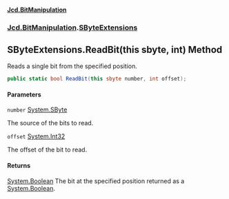 #### [Jcd.BitManipulation](index 'index')

### [Jcd.BitManipulation](Jcd.BitManipulation 'Jcd.BitManipulation').[SByteExtensions](Jcd.BitManipulation.SByteExtensions 'Jcd.BitManipulation.SByteExtensions')

## SByteExtensions.ReadBit(this sbyte, int) Method

Reads a single bit from the specified position.

```csharp
public static bool ReadBit(this sbyte number, int offset);
```

#### Parameters

<a name='Jcd.BitManipulation.SByteExtensions.ReadBit(thissbyte,int).number'></a>

`number` [System.SByte](https://docs.microsoft.com/en-us/dotnet/api/System.SByte 'System.SByte')

The source of the bits to read.

<a name='Jcd.BitManipulation.SByteExtensions.ReadBit(thissbyte,int).offset'></a>

`offset` [System.Int32](https://docs.microsoft.com/en-us/dotnet/api/System.Int32 'System.Int32')

The offset of the bit to read.

#### Returns

[System.Boolean](https://docs.microsoft.com/en-us/dotnet/api/System.Boolean 'System.Boolean')
The bit at the specified position returned as a [System.Boolean](https://docs.microsoft.com/en-us/dotnet/api/System.Boolean 'System.Boolean').
